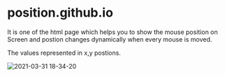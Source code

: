 # position.github.io

It is one of the html page which helps you to show the mouse position on Screen and postion changes dynamically when every mouse is moved.

The values represented in x,y postions.

![2021-03-31 18-34-20](https://user-images.githubusercontent.com/24291500/113148903-0bec3300-9250-11eb-9aad-cd6bb2f67566.gif)
